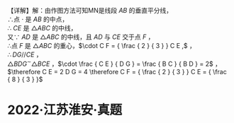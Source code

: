 【详解】解：由作图方法可知MN是线段 $A B$ 的垂直平分线，  
∴点 $\cdot$ 是 $A B$ 的中点，  
∴ $C E$ 是 ${ \triangle A B C }$ 的中线，  
又∵ $A D$ 是 ${ \triangle A B C }$ 的中线，且 $A D$ 与 $C E$ 交于点 $F$ ，  
∴点 $F$ 是 ${ \triangle A B C }$ 的重心，$\cdot C F = { \frac { 2 } { 3 } } C E ,$ ，  
$\therefore D G / / C E$ ，  
$\triangle B D G ^ { \sim } \triangle B C E$ ，$\cdot \frac { C E } { D G } = \frac { B C } { B D } = 2$ ，  
$\therefore C E = 2 D G = 4 \therefore C F = { \frac { 2 } { 3 } } C E = { \frac { 8 } { 3 } }$

# 2022·江苏淮安·真题

